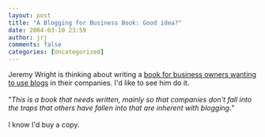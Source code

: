 ```yaml
---
layout: post
title: "A Blogging for Business Book: Good idea?"
date: 2004-03-10 23:59
author: jrj
comments: false
categories: [Uncategorized]
---
```

Jeremy Wright is thinking about writing a <a href="http://www.ensight.org/archives/2004/03/07/what_companies_need_a_blogging_book.html" target="_blank">book for business owners wanting to use blogs</a> in their companies. I'd like to see him do it.<br /><br />"*This is a book that needs written, mainly so that companies don't fall into the traps that others have fallen into that are inherent with blogging.*"<br /><br />I know I'd buy a copy.
